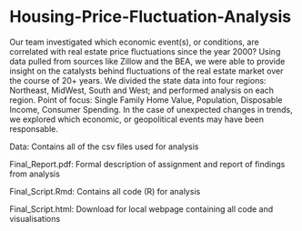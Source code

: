 # Housing-Price-Fluctuation-Analysis

Our team investigated which economic event(s), or conditions, are correlated with real estate price fluctuations since the year 2000?
Using data pulled from sources like Zillow and the BEA, we were able to provide insight on the catalysts behind fluctuations of the real estate market over the course of 20+ years.
We divided the state data into four regions: Northeast, MidWest, South and West; and performed analysis on each region.
Point of focus: Single Family Home Value, Population, Disposable Income, Consumer Spending. 
In the case of unexpected changes in trends, we explored which economic, or geopolitical events may have been responsable.



Data: Contains all of the csv files used for analysis

Final_Report.pdf: Formal description of assignment and report of findings from analysis

Final_Script.Rmd: Contains all code (R) for analysis

Final_Script.html: Download for local webpage containing all code and visualisations 
